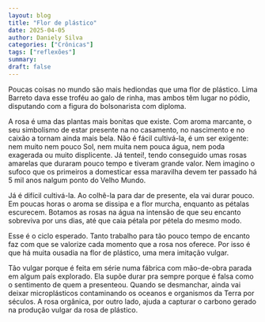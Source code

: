 ```yaml
---
layout: blog
title: "Flor de plástico"
date: 2025-04-05
author: Daniely Silva
categories: ["Crônicas"]
tags: ["reflexões"]
summary:
draft: false
---
```


Poucas coisas no mundo são mais hediondas que uma flor de plástico. Lima Barreto dava esse troféu ao galo de rinha, mas ambos têm lugar no pódio, disputando com a figura do bolsonarista com diploma.

A rosa é uma das plantas mais bonitas que existe. Com aroma marcante, o seu simbolismo de estar presente na no casamento, no nascimento e no caixão a tornam ainda mais bela. Não é fácil cultivá-la, é um ser exigente: nem muito nem pouco Sol, nem muita nem pouca água, nem poda exagerada ou muito displicente.  Já tentei!, tendo conseguido umas rosas amarelas que duraram pouco tempo e tiveram grande valor. Nem imagino o sufoco que os primeiros a domesticar essa maravilha devem ter passado há 5 mil anos nalgum ponto do Velho Mundo.

Já é difícil cultivá-la. Ao colhê-la para dar de presente, ela vai durar pouco. Em poucas horas o aroma se dissipa e a flor murcha, enquanto as pétalas escurecem. Botamos as rosas na água na intensão de que seu encanto sobreviva por uns dias, até que caia pétala por pétela do mesmo modo.

Esse é o ciclo esperado. Tanto trabalho para tão pouco tempo de encanto faz com que se valorize cada momento que a rosa nos oferece. Por isso é que há muita ousadia na flor de plástico, uma mera imitação vulgar.

Tão vulgar porque é feita em série numa fábrica com mão-de-obra parada em algum país explorado. Ela supõe durar pra sempre porque é falsa como o sentimento de quem a presenteou. Quando se desmanchar, ainda vai deixar microplásticos contaminando os oceanos e organismos da Terra por séculos. A rosa orgânica, por outro lado, ajuda a capturar o carbono gerado na produção vulgar da rosa de plástico.
